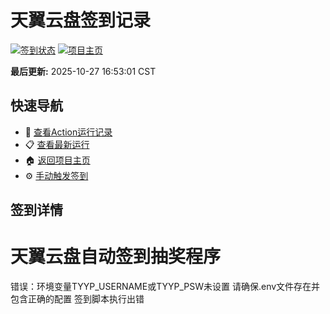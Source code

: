 # 天翼云盘签到记录

[![签到状态](https://github.com/zdp6329/189pan/actions/workflows/main.yml/badge.svg)](https://github.com/zdp6329/189pan/actions/workflows/main.yml) [![项目主页](https://img.shields.io/badge/GitHub-项目主页-blue?logo=github)](https://github.com/zdp6329/189pan)

**最后更新:** 2025-10-27 16:53:01 CST

## 快速导航

- 🔄 [查看Action运行记录](https://github.com/zdp6329/189pan/actions)
- 📋 [查看最新运行](https://github.com/zdp6329/189pan/actions/runs/18835170058)
- 🏠 [返回项目主页](https://github.com/zdp6329/189pan)
- ⚙️ [手动触发签到](https://github.com/zdp6329/189pan/actions/workflows/main.yml)

## 签到详情

# 天翼云盘自动签到抽奖程序

错误：环境变量TYYP_USERNAME或TYYP_PSW未设置
请确保.env文件存在并包含正确的配置
签到脚本执行出错
